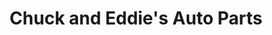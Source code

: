 ---
title: "Chuck and Eddie's Auto Parts"
url: /hartford/chuck-and-eddies-auto-parts/
shop: Autoteile
---
